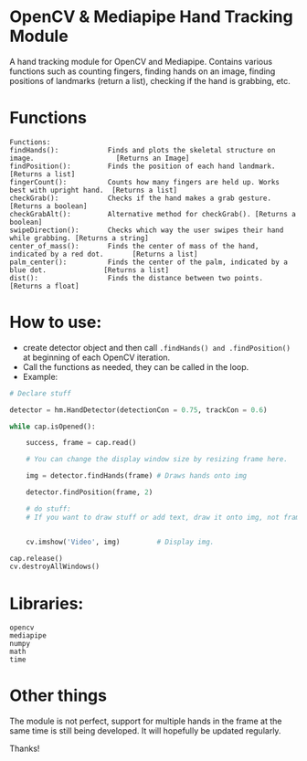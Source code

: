 # OpenCV & Mediapipe Hand Tracking Module
A hand tracking module for OpenCV and Mediapipe. Contains various functions such as counting fingers, finding hands on an image, finding positions of landmarks (return a list), checking if the hand is grabbing, etc.

# Functions
```
Functions:
findHands():            Finds and plots the skeletal structure on image.                    [Returns an Image]
findPosition():         Finds the position of each hand landmark.                           [Returns a list]
fingerCount():          Counts how many fingers are held up. Works best with upright hand.  [Returns a list]
checkGrab():            Checks if the hand makes a grab gesture.                            [Returns a boolean]
checkGrabAlt():         Alternative method for checkGrab(). [Returns a boolean]
swipeDirection():       Checks which way the user swipes their hand while grabbing. [Returns a string]
center_of_mass():       Finds the center of mass of the hand, indicated by a red dot.       [Returns a list]
palm_center():          Finds the center of the palm, indicated by a blue dot.              [Returns a list]
dist():                 Finds the distance between two points.                              [Returns a float]
```

# How to use:
* create detector object and then call ```.findHands() and .findPosition()``` at beginning of each OpenCV iteration.
* Call the functions as needed, they can be called in the loop.
* Example:

```python
# Declare stuff

detector = hm.HandDetector(detectionCon = 0.75, trackCon = 0.6)

while cap.isOpened():

    success, frame = cap.read()

    # You can change the display window size by resizing frame here.

    img = detector.findHands(frame) # Draws hands onto img

    detector.findPosition(frame, 2)

    # do stuff:
    # If you want to draw stuff or add text, draw it onto img, not frame.


    cv.imshow('Video', img)         # Display img.

cap.release()
cv.destroyAllWindows()
```

# Libraries:
```
opencv
mediapipe
numpy
math
time
```

# Other things
The module is not perfect, support for multiple hands in the frame at the same time is still being developed.
It will hopefully be updated regularly.

Thanks!
